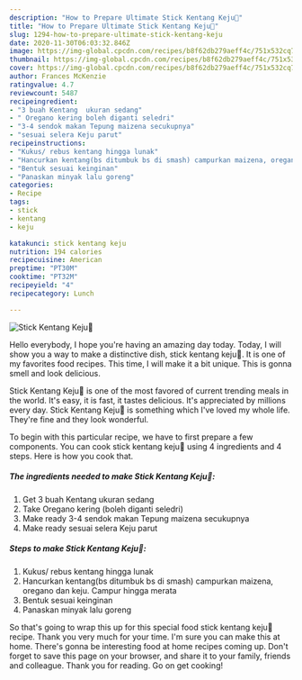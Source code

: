 ```yaml
---
description: "How to Prepare Ultimate Stick Kentang Keju🧀"
title: "How to Prepare Ultimate Stick Kentang Keju🧀"
slug: 1294-how-to-prepare-ultimate-stick-kentang-keju
date: 2020-11-30T06:03:32.846Z
image: https://img-global.cpcdn.com/recipes/b8f62db279aeff4c/751x532cq70/stick-kentang-keju🧀-foto-resep-utama.jpg
thumbnail: https://img-global.cpcdn.com/recipes/b8f62db279aeff4c/751x532cq70/stick-kentang-keju🧀-foto-resep-utama.jpg
cover: https://img-global.cpcdn.com/recipes/b8f62db279aeff4c/751x532cq70/stick-kentang-keju🧀-foto-resep-utama.jpg
author: Frances McKenzie
ratingvalue: 4.7
reviewcount: 5487
recipeingredient:
- "3 buah Kentang  ukuran sedang"
- " Oregano kering boleh diganti seledri"
- "3-4 sendok makan Tepung maizena secukupnya"
- "sesuai selera Keju parut"
recipeinstructions:
- "Kukus/ rebus kentang hingga lunak"
- "Hancurkan kentang(bs ditumbuk bs di smash) campurkan maizena, oregano dan keju. Campur hingga merata"
- "Bentuk sesuai keinginan"
- "Panaskan minyak lalu goreng"
categories:
- Recipe
tags:
- stick
- kentang
- keju

katakunci: stick kentang keju 
nutrition: 194 calories
recipecuisine: American
preptime: "PT30M"
cooktime: "PT32M"
recipeyield: "4"
recipecategory: Lunch

---
```



![Stick Kentang Keju🧀](https://img-global.cpcdn.com/recipes/b8f62db279aeff4c/751x532cq70/stick-kentang-keju🧀-foto-resep-utama.jpg)

Hello everybody, I hope you're having an amazing day today. Today, I will show you a way to make a distinctive dish, stick kentang keju🧀. It is one of my favorites food recipes. This time, I will make it a bit unique. This is gonna smell and look delicious.



Stick Kentang Keju🧀 is one of the most favored of current trending meals in the world. It's easy, it is fast, it tastes delicious. It's appreciated by millions every day. Stick Kentang Keju🧀 is something which I've loved my whole life. They're fine and they look wonderful.


To begin with this particular recipe, we have to first prepare a few components. You can cook stick kentang keju🧀 using 4 ingredients and 4 steps. Here is how you cook that.

<!--inarticleads1-->

##### The ingredients needed to make Stick Kentang Keju🧀:

1. Get 3 buah Kentang  ukuran sedang
1. Take  Oregano kering (boleh diganti seledri)
1. Make ready 3-4 sendok makan Tepung maizena secukupnya
1. Make ready sesuai selera Keju parut




<!--inarticleads2-->

##### Steps to make Stick Kentang Keju🧀:

1. Kukus/ rebus kentang hingga lunak
1. Hancurkan kentang(bs ditumbuk bs di smash) campurkan maizena, oregano dan keju. Campur hingga merata
1. Bentuk sesuai keinginan
1. Panaskan minyak lalu goreng




So that's going to wrap this up for this special food stick kentang keju🧀 recipe. Thank you very much for your time. I'm sure you can make this at home. There's gonna be interesting food at home recipes coming up. Don't forget to save this page on your browser, and share it to your family, friends and colleague. Thank you for reading. Go on get cooking!
